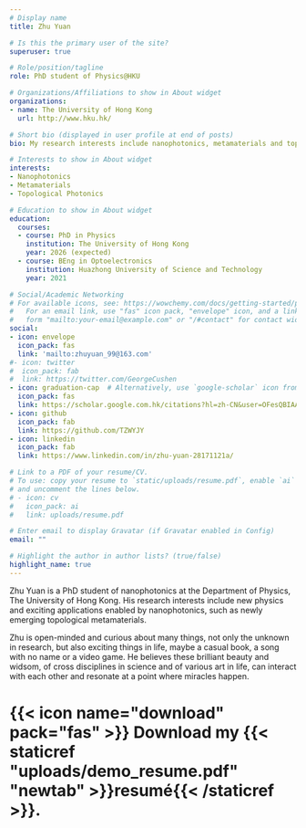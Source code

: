 ```yaml
---
# Display name
title: Zhu Yuan

# Is this the primary user of the site?
superuser: true

# Role/position/tagline
role: PhD student of Physics@HKU

# Organizations/Affiliations to show in About widget
organizations:
- name: The University of Hong Kong
  url: http://www.hku.hk/

# Short bio (displayed in user profile at end of posts)
bio: My research interests include nanophotonics, metamaterials and topological photonics.

# Interests to show in About widget
interests:
- Nanophotonics
- Metamaterials
- Topological Photonics

# Education to show in About widget
education:
  courses:
  - course: PhD in Physics
    institution: The University of Hong Kong
    year: 2026 (expected)
  - course: BEng in Optoelectronics
    institution: Huazhong University of Science and Technology
    year: 2021

# Social/Academic Networking
# For available icons, see: https://wowchemy.com/docs/getting-started/page-builder/#icons
#   For an email link, use "fas" icon pack, "envelope" icon, and a link in the
#   form "mailto:your-email@example.com" or "/#contact" for contact widget.
social:
- icon: envelope
  icon_pack: fas
  link: 'mailto:zhuyuan_99@163.com'
#- icon: twitter
#  icon_pack: fab
#  link: https://twitter.com/GeorgeCushen
- icon: graduation-cap  # Alternatively, use `google-scholar` icon from `ai` icon pack
  icon_pack: fas
  link: https://scholar.google.com.hk/citations?hl=zh-CN&user=OFesQBIAAAAJ
- icon: github
  icon_pack: fab
  link: https://github.com/TZWYJY
- icon: linkedin
  icon_pack: fab
  link: https://www.linkedin.com/in/zhu-yuan-28171121a/

# Link to a PDF of your resume/CV.
# To use: copy your resume to `static/uploads/resume.pdf`, enable `ai` icons in `params.toml`, 
# and uncomment the lines below.
# - icon: cv
#   icon_pack: ai
#   link: uploads/resume.pdf

# Enter email to display Gravatar (if Gravatar enabled in Config)
email: ""

# Highlight the author in author lists? (true/false)
highlight_name: true
---
```


Zhu Yuan is a PhD student of nanophotonics at the Department of Physics, The University of Hong Kong. His research interests include new physics and exciting applications enabled by nanophotonics, such as newly emerging topological metamaterials. 

Zhu is open-minded and curious about many things, not only the unknown in research, but also exciting things in life, maybe a casual book, a song with no name or a video game. He believes these brilliant beauty and widsom, of cross disciplines in science and of various art in life, can interact with each other and resonate at a point where miracles happen.  

# {{< icon name="download" pack="fas" >}} Download my {{< staticref "uploads/demo_resume.pdf" "newtab" >}}resumé{{< /staticref >}}.
